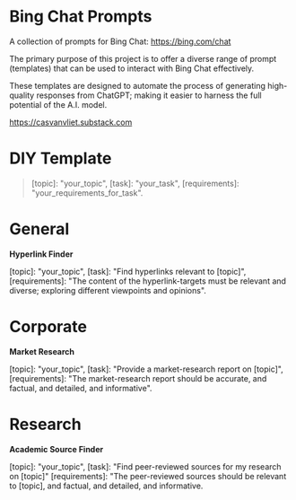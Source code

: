 # Bing Chat Prompts

A collection of prompts for Bing Chat: https://bing.com/chat

The primary purpose of this project is to offer a diverse range of prompt (templates) that can be used to interact with Bing Chat effectively.

These templates are designed to automate the process of generating high-quality responses from ChatGPT; making it easier to harness the full potential of the A.I. model.

https://casvanvliet.substack.com

# DIY Template

> [topic]: "your_topic", [task]: "your_task", [requirements]: "your_requirements_for_task".

# General

**Hyperlink Finder**

[topic]: "your_topic", [task]: "Find hyperlinks relevant to [topic]", [requirements]: "The content of the hyperlink-targets must be relevant and diverse; exploring different viewpoints and opinions".

# Corporate

**Market Research**

[topic]: "your_topic", [task]: "Provide a market-research report on [topic]", [requirements]: "The market-research report should be accurate, and factual, and detailed, and informative".

# Research

**Academic Source Finder**

[topic]: "your_topic", [task]: "Find peer-reviewed sources for my research on [topic]" [requirements]: "The peer-reviewed sources should be relevant to [topic], and factual, and detailed, and informative.
